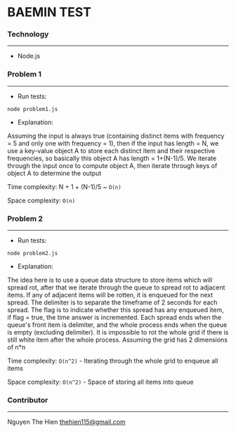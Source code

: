 # BAEMIN TEST

### Technology

***

* Node.js

### Problem 1

***

* Run tests:

```
node problem1.js
```

* Explanation:

Assuming the input is always true (containing distinct items with frequency = 5 and only one with frequency = 1), then if the input has length = N,
we use a key-value object A to store each distinct item and their respective frequencies, so basically this object A has length = 1+(N-1)/5.
We iterate through the input once to compute object A, then iterate through keys of object A to determine the output

Time complexity: N + 1 + (N-1)/5 ~ `O(n)`

Space complexity:  `O(n)`

### Problem 2

***

* Run tests:

```
node problem2.js
```

* Explanation:

The idea here is to use a queue data structure to store items which will spread rot, after that we iterate through the queue to spread rot
to adjacent items. If any of adjacent items will be rotten, it is enqueued for the next spread. The delimiter is to separate the timeframe of
2 seconds for each spread. The flag is to indicate whether this spread has any enqueued item, if flag = true, the time answer is incremented.
Each spread ends when the queue's front item is delimiter, and the whole process ends when the queue is empty (excluding delimiter). It is impossible
to rot the whole grid if there is still white item after the whole process. Assuming the grid has 2 dimensions of n*n

Time complexity: `O(n^2)` - Iterating through the whole grid to enqueue all items

Space complexity: `O(n^2)` - Space of storing all items into queue

### Contributor

***

Nguyen The Hien <thehien115@gmail.com>
